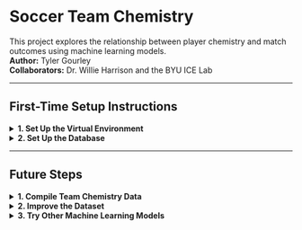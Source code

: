 
# Soccer Team Chemistry

This project explores the relationship between player chemistry and match outcomes using machine learning models.  
**Author:** Tyler Gourley  
**Collaborators:** Dr. Willie Harrison and the BYU ICE Lab

---

## First-Time Setup Instructions

<details>
<summary><strong>1. Set Up the Virtual Environment</strong></summary>

1. Follow this tutorial:  
   [Python Packaging Guide – Virtual Environments](https://packaging.python.org/en/latest/guides/installing-using-pip-and-virtual-environments/)

2. In summary:

   **A. Create and activate a new virtual environment** (replace `<venv_name>` with your chosen name):

   ```bash
   python -m venv <venv_name>
   ```

   **Activate (Windows):**
   ```bash
   .\<venv_name>\Scripts\activate
   ```

   **B. Upgrade pip (while virtual environment is active):**
   ```bash
   python -m pip install --upgrade pip
   ```

   **C. Install project dependencies:**
   ```bash
   pip install -r requirements.txt
   ```

3. Add your virtual environment to `.gitignore`.  
   Under the virtual environments section, include:

   ```
   <venv_name>/
   ```

</details>

<details>
<summary><strong>2. Set Up the Database</strong></summary>

1. Download the database from **Box**  
2. Place the file at:  
   ```
   db/lineups-data.db
   ```

3. Test the connection by running:

   ```bash
   python testDBConnection.py
   ```

4. *(Optional but Recommended)*  
   Install the **SQLite Viewer** extension in VSCode to easily interact with the database.

5. Add the database file to `.gitignore`.  
   Under the "Database" section, ensure the following line exists:

   ```
   *.db
   ```

</details>

---

## Future Steps

<details>
<summary><strong>1. Compile Team Chemistry Data</strong></summary>

- Compile `.csv` data for years 2012–present by running:

  ```bash
  python hpc_data_compilation/compilation_final.py
  ```

- For more info, see the README in the `hpc_data_compilation` folder.

</details>

<details>
<summary><strong>2. Improve the Dataset</strong></summary>

See the README in the `data/` folder for more.

- **Input data (X):**
  - Consider placing opponent chemistry in the lower triangle of the array to enrich training data.
  - Use the `polars` package to efficiently read `.csv` files and transform them into NumPy arrays or tensors.

- **Output data (y):**
  - Change from regression (numeric score) to classification (match outcome).
  - Use **one-hot encoding** for outcomes:
    - WIN → `[1, 0, 0]`
    - TIE → `[0, 1, 0]`
    - LOSS → `[0, 0, 1]`
  - Apply `softmax` to model logits to ensure probabilities sum to 1.  
    Example: `[0.76, 0.21, 0.03]` → 76% chance of WIN

- **Alternative chemistry metric:**
  - Use **minutes played** instead of games played.
  - This requires updating the algorithm and re-generating `.csv` files from the database.

</details>

<details>
<summary><strong>3. Try Other Machine Learning Models</strong></summary>

Explore and evaluate:

- LSTM (Long Short-Term Memory)
- CNN (Convolutional Neural Network)
- GRU (Gated Recurrent Unit)
- SVM (Support Vector Machine)
- Neural Net Clustering Algorithms
- And more!

</details>

